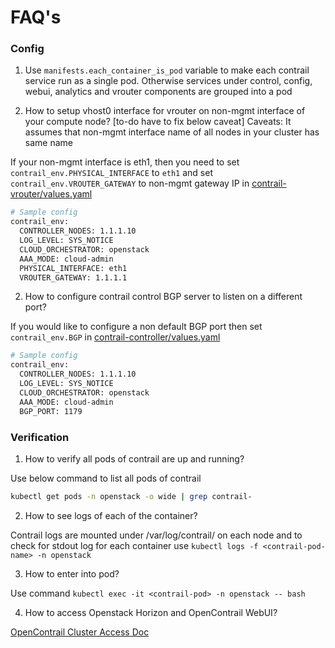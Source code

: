 # FAQ's

### Config

1. Use `manifests.each_container_is_pod` variable to make each contrail service run as a single pod. Otherwise services under control, config, webui, analytics and vrouter components are grouped into a pod

1. How to setup vhost0 interface for vrouter on non-mgmt interface of your compute node?
  [to-do have to fix below caveat]
  Caveats: It assumes that non-mgmt interface name of all nodes in your cluster has same name

  If your non-mgmt interface is eth1, then you need to set
  `contrail_env.PHYSICAL_INTERFACE` to `eth1` and set `contrail_env.VROUTER_GATEWAY`
  to non-mgmt gateway IP in [contrail-vrouter/values.yaml](../contrail-vrouter/values.yaml)

  ```bash
  # Sample config
  contrail_env:
    CONTROLLER_NODES: 1.1.1.10
    LOG_LEVEL: SYS_NOTICE
    CLOUD_ORCHESTRATOR: openstack
    AAA_MODE: cloud-admin
    PHYSICAL_INTERFACE: eth1
    VROUTER_GATEWAY: 1.1.1.1
  ```

2. How to configure contrail control BGP server to listen on a different port?

  If you would like to configure a non default BGP port then set `contrail_env.BGP`
  in [contrail-controller/values.yaml](../contrail-controller/values.yaml)

  ```bash
  # Sample config
  contrail_env:
    CONTROLLER_NODES: 1.1.1.10
    LOG_LEVEL: SYS_NOTICE
    CLOUD_ORCHESTRATOR: openstack
    AAA_MODE: cloud-admin
    BGP_PORT: 1179
  ```

### Verification

1. How to verify all pods of contrail are up and running?

  Use below command to list all pods of contrail

  ```bash
  kubectl get pods -n openstack -o wide | grep contrail-
  ```

2. How to see logs of each of the container?

  Contrail logs are mounted under /var/log/contrail/ on each node and
  to check for stdout log for each container use `kubectl logs -f <contrail-pod-name> -n openstack`

3. How to enter into pod?

  Use command `kubectl exec -it <contrail-pod> -n openstack -- bash`

4. How to access Openstack Horizon and OpenContrail WebUI?

  [OpenContrail Cluster Access Doc](contrail-osh-cluster-access.md)
